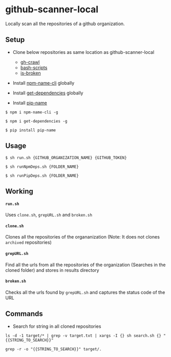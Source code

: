 # github-scanner-local

Locally scan all the repositories of a github organization.

## Setup

- Clone below repositories as same location as github-scanner-local
  - [gh-crawl](https://github.com/arshadkazmi42/gh-crawl) 
  - [bash-scripts](https://github.com/arshadkazmi42/bash-scripts)
  - [is-broken](https://github.com/arshadkazmi42/is-broken-link-github)

- Install [npm-name-cli](https://github.com/sindresorhus/npm-name-cli) globally
- Install [get-dependencies](https://github.com/SharonGrossman/get-dependencies) globally 
- Install [pip-name](https://github.com/danishprakash/pip-name)

```
$ npm i npm-name-cli -g

$ npm i get-dependencies -g

$ pip install pip-name
```

## Usage

```
$ sh run.sh {GITHUB_ORGANIZATION_NAME} {GITHUB_TOKEN}

$ sh runNpmDeps.sh {FOLDER_NAME}

$ sh runPipDeps.sh {FOLDER_NAME}
```

## Working

#### `run.sh` 
  
Uses `clone.sh`, `grepURL.sh` and `broken.sh`

#### `clone.sh`

Clones all the repositories of the organanization (Note: It does not clones `archived` repositories)

#### `grepURL.sh`

Find all the urls from all the repositories of the organization (Searches in the cloned folder) and stores in results directory

#### `broken.sh`

Checks all the urls found by `grepURL.sh` and captures the status code of the URL


## Commands

- Search for string in all cloned repositories

```
ls -d -1 target/* | grep -v target.txt | xargs -I {} sh search.sh {} "{{STRING_TO_SEARCH}}"
```

```
grep -r -o "{{STRING_TO_SEARCH}}" target/.
```

